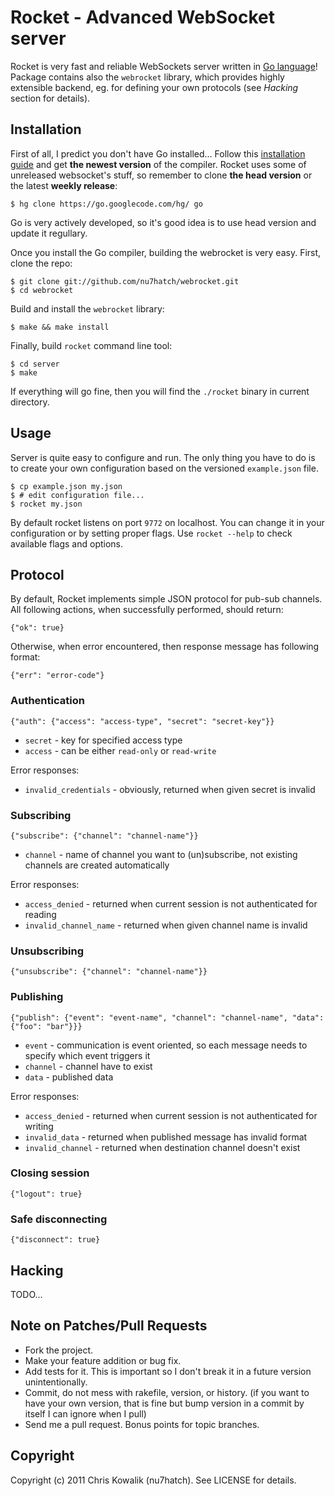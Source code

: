 # Rocket - Advanced WebSocket server

Rocket is very fast and reliable WebSockets server written in [Go language](http://golang.org)!
Package contains also the `webrocket` library, which provides highly extensible
backend, eg. for defining your own protocols (see *Hacking* section for details). 

## Installation

First of all, I predict you don't have Go installed... Follow this 
[installation guide](http://golang.org/doc/install.html) and get **the newest version**
of the compiler. Rocket uses some of unreleased websocket's stuff, so remember to clone
**the head version** or the latest **weekly release**:

    $ hg clone https://go.googlecode.com/hg/ go

Go is very actively developed, so it's good idea is to use head version and update 
it regullary. 

Once you install the Go compiler, building the webrocket is very easy.
First, clone the repo:

    $ git clone git://github.com/nu7hatch/webrocket.git
    $ cd webrocket
	
Build and install the `webrocket` library:
 	
    $ make && make install
	
Finally, build `rocket` command line tool:

    $ cd server
    $ make
	
If everything will go fine, then you will find the `./rocket` binary in current 
directory.

## Usage

Server is quite easy to configure and run. The only thing you have to do
is to create your own configuration based on the versioned `example.json` file. 

    $ cp example.json my.json
    $ # edit configuration file...
    $ rocket my.json

By default rocket listens on port `9772` on localhost. You can change it
in your configuration or by setting proper flags. Use `rocket --help` to 
check available flags and options.

## Protocol

By default, Rocket implements simple JSON protocol for pub-sub channels. All following actions, 
when successfully performed, should return:

    {"ok": true}
    
Otherwise, when error encountered, then response message has following format:

    {"err": "error-code"}

### Authentication

    {"auth": {"access": "access-type", "secret": "secret-key"}}

* `secret` - key for specified access type
* `access` - can be either `read-only` or `read-write`

Error responses:

* `invalid_credentials` - obviously, returned when given secret is invalid

### Subscribing

    {"subscribe": {"channel": "channel-name"}}

* `channel` - name of channel you want to (un)subscribe, not existing channels are created automatically
    
Error responses:

* `access_denied` - returned when current session is not authenticated for reading
* `invalid_channel_name` - returned when given channel name is invalid

### Unsubscribing

    {"unsubscribe": {"channel": "channel-name"}}

### Publishing

    {"publish": {"event": "event-name", "channel": "channel-name", "data": {"foo": "bar"}}}

* `event` - communication is event oriented, so each message needs to specify which event triggers it
* `channel` - channel have to exist
* `data` - published data

Error responses:

* `access_denied` - returned when current session is not authenticated for writing
* `invalid_data` - returned when published message has invalid format
* `invalid_channel` - returned when destination channel doesn't exist

### Closing session

    {"logout": true}
    
### Safe disconnecting

    {"disconnect": true}

## Hacking

TODO...

## Note on Patches/Pull Requests
 
* Fork the project.
* Make your feature addition or bug fix.
* Add tests for it. This is important so I don't break it in a
  future version unintentionally.
* Commit, do not mess with rakefile, version, or history.
  (if you want to have your own version, that is fine but bump version in a commit by itself I can ignore when I pull)
* Send me a pull request. Bonus points for topic branches.

## Copyright

Copyright (c) 2011 Chris Kowalik (nu7hatch). See LICENSE for details.
